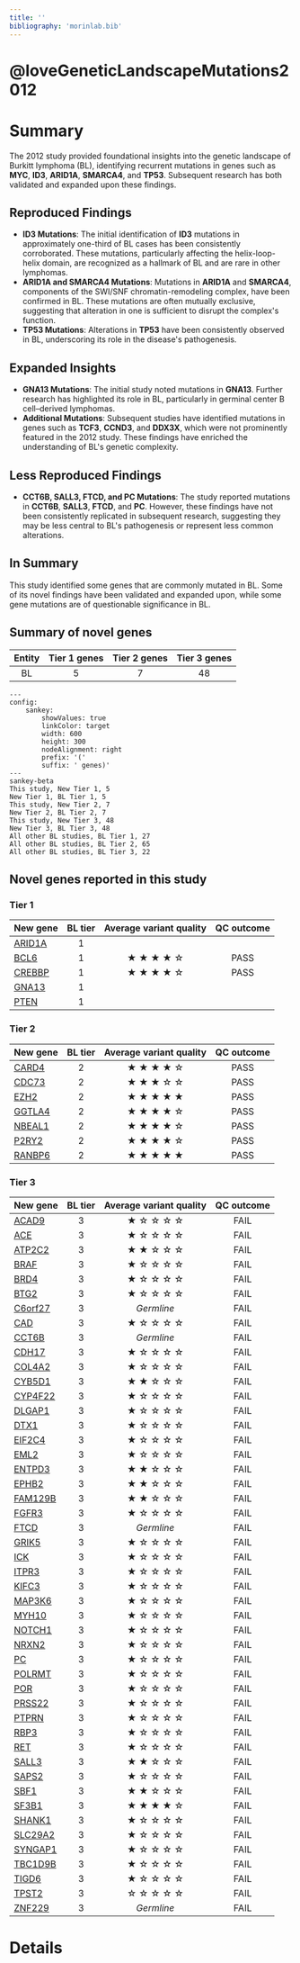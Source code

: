 ```yaml
---
title: ''
bibliography: 'morinlab.bib'
---
```


# @loveGeneticLandscapeMutations2012

# Summary

The 2012 study provided foundational insights into the genetic landscape of Burkitt lymphoma (BL),
identifying recurrent mutations in genes such as **MYC**, **ID3**, **ARID1A**, **SMARCA4**, and **TP53**.
Subsequent research has both validated and expanded upon these findings.

## Reproduced Findings
- **ID3 Mutations**: The initial identification of **ID3** mutations in approximately one-third of BL cases 
has been consistently corroborated. These mutations, particularly affecting the helix-loop-helix domain, 
are recognized as a hallmark of BL and are rare in other lymphomas.
- **ARID1A and SMARCA4 Mutations**: Mutations in **ARID1A** and **SMARCA4**, components of the SWI/SNF
chromatin-remodeling complex, have been confirmed in BL. These mutations are often mutually exclusive,
suggesting that alteration in one is sufficient to disrupt the complex's function.
- **TP53 Mutations**: Alterations in **TP53** have been consistently observed in BL, underscoring its role
in the disease's pathogenesis.

## Expanded Insights
- **GNA13 Mutations**: The initial study noted mutations in **GNA13**. Further research has highlighted its
role in BL, particularly in germinal center B cell–derived lymphomas.
- **Additional Mutations**: Subsequent studies have identified mutations in genes such as **TCF3**, 
**CCND3**, and **DDX3X**, which were not prominently featured in the 2012 study. These findings have 
enriched the understanding of BL's genetic complexity.

## Less Reproduced Findings
- **CCT6B, SALL3, FTCD, and PC Mutations**: The study reported mutations in **CCT6B**, **SALL3**, **FTCD**, 
and **PC**. However, these findings have not been consistently replicated in subsequent research, suggesting
they may be less central to BL's pathogenesis or represent less common alterations.

## In Summary
This study identified some genes that are commonly mutated in BL. Some of its novel findings have been 
validated and expanded upon, while some gene mutations are of questionable
significance in BL.

## Summary of novel genes

|Entity| Tier 1 genes| Tier 2 genes|Tier 3 genes|
|:-:|:-:|:-:|:-:|
|BL|5|7|48|
```mermaid
---
config:
    sankey:
        showValues: true
        linkColor: target
        width: 600
        height: 300
        nodeAlignment: right
        prefix: '('
        suffix: ' genes)'
---
sankey-beta
This study, New Tier 1, 5
New Tier 1, BL Tier 1, 5
This study, New Tier 2, 7
New Tier 2, BL Tier 2, 7
This study, New Tier 3, 48
New Tier 3, BL Tier 3, 48
All other BL studies, BL Tier 1, 27
All other BL studies, BL Tier 2, 65
All other BL studies, BL Tier 3, 22
```

## Novel genes reported in this study

### Tier 1
|New gene|BL tier| Average variant quality | QC outcome |
|:-|:-:|:-:|:-:|
|[ARID1A](../ARID1A)|1 || |
|[BCL6](../BCL6)|1 |&starf; &starf; &starf; &starf; &star; |PASS |
|[CREBBP](../CREBBP)|1 |&starf; &starf; &starf; &starf; &star; |PASS |
|[GNA13](../GNA13)|1 || |
|[PTEN](../PTEN)|1 || |

### Tier 2
|New gene|BL tier| Average variant quality | QC outcome |
|:-|:-:|:-:|:-:|
|[CARD4](../CARD4)|2 |&starf; &starf; &starf; &starf; &star; |PASS |
|[CDC73](../CDC73)|2 |&starf; &starf; &starf; &star; &star; |PASS |
|[EZH2](../EZH2)|2 |&starf; &starf; &starf; &starf; &starf; |PASS |
|[GGTLA4](../GGTLA4)|2 |&starf; &starf; &starf; &starf; &star; |PASS |
|[NBEAL1](../NBEAL1)|2 |&starf; &starf; &starf; &starf; &star; |PASS |
|[P2RY2](../P2RY2)|2 |&starf; &starf; &starf; &starf; &star; |PASS |
|[RANBP6](../RANBP6)|2 |&starf; &starf; &starf; &starf; &starf; |PASS |

### Tier 3
|New gene|BL tier| Average variant quality | QC outcome |
|:-|:-:|:-:|:-:|
|[ACAD9](../ACAD9)|3 |&starf; &star; &star; &star; &star; |FAIL |
|[ACE](../ACE)|3 |&starf; &star; &star; &star; &star; |FAIL |
|[ATP2C2](../ATP2C2)|3 |&starf; &starf; &star; &star; &star; |FAIL |
|[BRAF](../BRAF)|3 |&starf; &star; &star; &star; &star; |FAIL |
|[BRD4](../BRD4)|3 |&starf; &star; &star; &star; &star; |FAIL |
|[BTG2](../BTG2)|3 |&starf; &star; &star; &star; &star; |FAIL |
|[C6orf27](../C6orf27)|3 |*Germline*|FAIL |
|[CAD](../CAD)|3 |&starf; &star; &star; &star; &star; |FAIL |
|[CCT6B](../CCT6B)|3 |*Germline*|FAIL |
|[CDH17](../CDH17)|3 |&starf; &star; &star; &star; &star; |FAIL |
|[COL4A2](../COL4A2)|3 |&starf; &star; &star; &star; &star; |FAIL |
|[CYB5D1](../CYB5D1)|3 |&starf; &starf; &star; &star; &star; |FAIL |
|[CYP4F22](../CYP4F22)|3 |&starf; &star; &star; &star; &star; |FAIL |
|[DLGAP1](../DLGAP1)|3 |&starf; &star; &star; &star; &star; |FAIL |
|[DTX1](../DTX1)|3 |&starf; &star; &star; &star; &star; |FAIL |
|[EIF2C4](../EIF2C4)|3 |&starf; &star; &star; &star; &star; |FAIL |
|[EML2](../EML2)|3 |&starf; &star; &star; &star; &star; |FAIL |
|[ENTPD3](../ENTPD3)|3 |&starf; &starf; &star; &star; &star; |FAIL |
|[EPHB2](../EPHB2)|3 |&starf; &starf; &star; &star; &star; |FAIL |
|[FAM129B](../FAM129B)|3 |&starf; &starf; &star; &star; &star; |FAIL |
|[FGFR3](../FGFR3)|3 |&starf; &star; &star; &star; &star; |FAIL |
|[FTCD](../FTCD)|3 |*Germline*|FAIL |
|[GRIK5](../GRIK5)|3 |&starf; &star; &star; &star; &star; |FAIL |
|[ICK](../ICK)|3 |&starf; &star; &star; &star; &star; |FAIL |
|[ITPR3](../ITPR3)|3 |&starf; &star; &star; &star; &star; |FAIL |
|[KIFC3](../KIFC3)|3 |&starf; &star; &star; &star; &star; |FAIL |
|[MAP3K6](../MAP3K6)|3 |&starf; &star; &star; &star; &star; |FAIL |
|[MYH10](../MYH10)|3 |&starf; &star; &star; &star; &star; |FAIL |
|[NOTCH1](../NOTCH1)|3 |&starf; &star; &star; &star; &star; |FAIL |
|[NRXN2](../NRXN2)|3 |&starf; &star; &star; &star; &star; |FAIL |
|[PC](../PC)|3 |&starf; &star; &star; &star; &star; |FAIL |
|[POLRMT](../POLRMT)|3 |&starf; &star; &star; &star; &star; |FAIL |
|[POR](../POR)|3 |&starf; &star; &star; &star; &star; |FAIL |
|[PRSS22](../PRSS22)|3 |&starf; &star; &star; &star; &star; |FAIL |
|[PTPRN](../PTPRN)|3 |&starf; &star; &star; &star; &star; |FAIL |
|[RBP3](../RBP3)|3 |&starf; &star; &star; &star; &star; |FAIL |
|[RET](../RET)|3 |&starf; &star; &star; &star; &star; |FAIL |
|[SALL3](../SALL3)|3 |&starf; &starf; &star; &star; &star; |FAIL |
|[SAPS2](../SAPS2)|3 |&starf; &star; &star; &star; &star; |FAIL |
|[SBF1](../SBF1)|3 |&starf; &starf; &star; &star; &star; |FAIL |
|[SF3B1](../SF3B1)|3 |&starf; &starf; &starf; &starf; &star; |FAIL |
|[SHANK1](../SHANK1)|3 |&starf; &star; &star; &star; &star; |FAIL |
|[SLC29A2](../SLC29A2)|3 |&starf; &star; &star; &star; &star; |FAIL |
|[SYNGAP1](../SYNGAP1)|3 |&starf; &star; &star; &star; &star; |FAIL |
|[TBC1D9B](../TBC1D9B)|3 |&starf; &star; &star; &star; &star; |FAIL |
|[TIGD6](../TIGD6)|3 |&starf; &star; &star; &star; &star; |FAIL |
|[TPST2](../TPST2)|3 |&star; &star; &star; &star; &star; |FAIL |
|[ZNF229](../ZNF229)|3 |*Germline*|FAIL |


# Details


